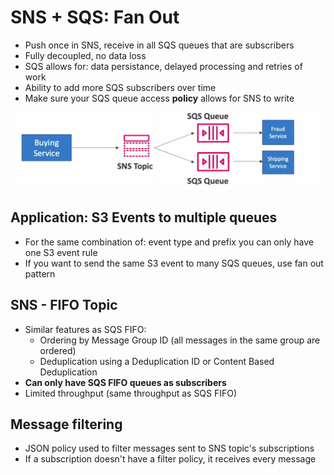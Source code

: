 # SNS + SQS: Fan Out

* Push once in SNS, receive in all SQS queues that are subscribers
* Fully decoupled, no data loss
* SQS allows for: data persistance, delayed processing and retries of work
* Ability to add more SQS subscribers over time
* Make sure your SQS queue access **policy** allows for SNS to write

![fan_out](fan_out.png)

## Application: S3 Events to multiple queues

* For the same combination of: event type and prefix you can only have one S3 event rule
* If you want to send the same S3 event to many SQS queues, use fan out pattern

## SNS - FIFO Topic

* Similar features as SQS FIFO:
  * Ordering by Message Group ID (all messages in the same group are ordered)
  * Deduplication using a Deduplication ID or Content Based Deduplication
* **Can only have SQS FIFO queues as subscribers**
* Limited throughput (same throughput as SQS FIFO)

## Message filtering

* JSON policy used to filter messages sent to SNS topic's subscriptions
* If a subscription doesn't have a filter policy, it receives every message

